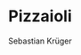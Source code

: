 ---
title: Pizzaioli
author: Sebastian Krüger
category:
    - Pizza
    - Sauce
layout: recipe
ingredients:
    - 1200g passierte Tomaten
    - 1 Zwiebel
    - 1 Lorbeerblatt
    - 8 grosse Basilikumblätter (lockere Handvoll)
    - 1/2 Teelöffel Oregano
    - 1 Teelöffel Tomatenmark
    - 3 mittelgrosse Knoblauchzehen
    - 100ml Rotwein
    - Salz
    - Pfeffer
    - Paprika süss
instructions:
    - Gepressten Knoblauch kurz anbraten.
    - Mit Wein ablöschen und Tomatenmark hinzugeben.
    - Verkochen lassen und dann mit Tomaten ablöschen.
    - Zwiebel vierteln und hinzugeben.
    - Lorbeerblatt hinzugeben und bei starker Hitze bis etwa zur Hälfte reduzieren lassen, danach runterschalten.
    - Gehackte Basilikumblätter hinzugeben und mit restlichen Gewürzen, sowie Salz und Pfeffer abschmecken.
    - Lorbeerblatt rausnehmen und ausschalten.
    - Über Nacht mit geschlossenem Deckel stehen lassen.
---